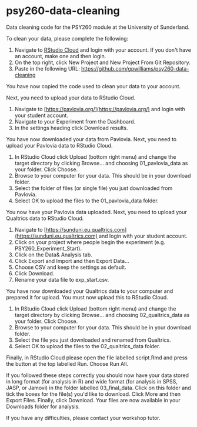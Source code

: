 # psy260-data-cleaning

Data cleaning code for the PSY260 module at the University of Sunderland.

To clean your data, please complete the following:

1. Navigate to [RStudio Cloud](https://login.rstudio.cloud/) and login with your account. If you don't have an account, make one and then login.
2. On the top right, click New Project and New Project From Git Repository.
3. Paste in the following URL: https://github.com/gpwilliams/psy260-data-cleaning

You have now copied the code used to clean your data to your account.

Next, you need to upload your data to RStudio Cloud. 

1. Navigate to [https://pavlovia.org/](https://pavlovia.org/) and login with your student account.
2. Navigate to your Experiment from the Dashboard. 
3. In the settings heading click Download results.

You have now downloaded your data from Pavlovia. Next, you need to upload your Pavlovia data to RStudio Cloud.

1. In RStudio Cloud click Upload (bottom right menu) and change the target directory by clicking Browse... and choosing 01_pavlovia_data as your folder. Click Choose.
2. Browse to your computer for your data. This should be in your download folder.
3. Select the folder of files (or single file) you just downloaded from Pavlovia.
4. Select OK to upload the files to the 01_pavlovia_data folder.

You now have your Pavlovia data uploaded. Next, you need to upload your Qualtrics data to RStudio Cloud.

1. Navigate to [https://sunduni.eu.qualtrics.com](https://sunduni.eu.qualtrics.com) and login with your student account.
2. Click on your project where people begin the experiment (e.g. PSY260_Experiment_Start).
3. Click on the Data& Analysis tab.
4. Click Export and Import and then Export Data...
5. Choose CSV and keep the settings as default.
6. Click Download.
7. Rename your data file to exp_start.csv.

You have now downloaded your Qualtrics data to your computer and prepared it for upload. You must now upload this to RStudio Cloud.

1. In RStudio Cloud click Upload (bottom right menu) and change the target directory by clicking Browse... and choosing 02_qualtrics_data as your folder. Click Choose.
2. Browse to your computer for your data. This should be in your download folder.
3. Select the file you just downloaded and renamed from Qualtrics.
4. Select OK to upload the files to the 02_qualtrics_data folder.

Finally, in RStudio Cloud please open the file labelled script.Rmd and press the button at the top labelled Run. Choose Run All.

If you followed these steps correctly you should now have your data stored in long format (for analysis in R) and wide format (for analysis in SPSS, JASP, or Jamovi) in the folder labelled 03_final_data. Click on this folder and tick the boxes for the file(s) you'd like to download. Click More and then Export Files. Finally, click Download. Your files are now available in your Downloads folder for analysis.

If you have any difficulties, please contact your workshop tutor.
